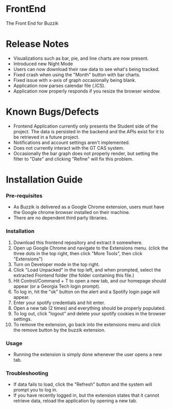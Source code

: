 # FrontEnd
The Front End for Buzzik

# Release Notes

* Visualizations such as bar, pie, and line charts are now present.
* Introduced new Night Mode
* Users can now download their raw data to see what's being tracked.
* Fixed crash when using the "Month" button with bar charts.
* Fixed issue with x-axis of graph occasionally being blank.
* Application now parses calendar file (.ICS).
* Application now properly responds if you resize the browser window.

# Known Bugs/Defects

* Frontend Application currently only presents the Student side of the project. The data is persisted in the backend and the APIs exist for it to be retrieved in a future project.
* Notifications and account settings aren't implemented.
* Does not currently interact with the GT CAS system.
* Occasionally the bar graph does not properly render, but setting the filter to "Date" and clicking "Refine" will fix this problem.

# Installation Guide

### Pre-requisites

* As Buzzik is delivered as a Google Chrome extension, users must have the Google chrome browser installed on their machine.
* There are no dependent third party libraries.

### Installation

1. Download this frontend repository and extract it somewhere.
2. Open up Google Chrome and navigate to the Extensions menu. (click the three dots in the top right, then click "More Tools", then click "Extensions")
3. Turn on Developer mode in the top right.
4. Click "Load Unpacked" in the top left, and when prompted, select the extracted Frontend folder (the folder containing this file.)
5. Hit Control/Command + T to open a new tab, and our homepage should appear (or a Georgia Tech login prompt).
6. To log in, hit the "ok" button on the alert and a Spotify login page will appear.
7. Enter your spotify credentials and hit enter.
8. Open a new tab (2 times) and everything should be properly populated.
9. To log out, click "logout" and delete your spotify cookies in the browser settings.
10. To remove the extension, go back into the extensions menu and click the remove button by the buzzik extension.

### Usage

* Running the extension is simply done whenever the user opens a new tab.

### Troubleshooting
* If data fails to load, click the "Refresh" button and the system will prompt you to log in.
* If you have recently logged in, but the extension states that it cannot retrieve data, reload the application by opening a new tab.